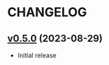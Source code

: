 # CHANGELOG

## [v0.5.0](https://github.com/onlime/ansible-role-policyd-rate-guard/tree/v0.5.0) (2023-08-29)

- Initial release
